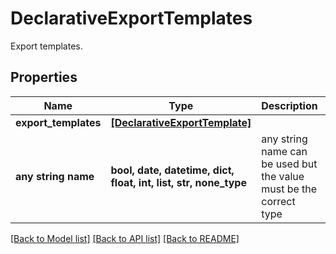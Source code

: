 # DeclarativeExportTemplates

Export templates.

## Properties
Name | Type | Description | Notes
------------ | ------------- | ------------- | -------------
**export_templates** | [**[DeclarativeExportTemplate]**](DeclarativeExportTemplate.md) |  | 
**any string name** | **bool, date, datetime, dict, float, int, list, str, none_type** | any string name can be used but the value must be the correct type | [optional]

[[Back to Model list]](../README.md#documentation-for-models) [[Back to API list]](../README.md#documentation-for-api-endpoints) [[Back to README]](../README.md)



